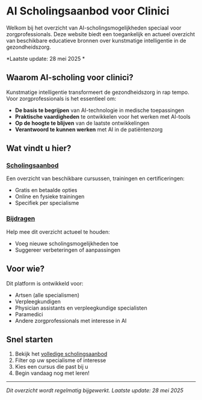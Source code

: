 # AI Scholingsaanbod voor Clinici

Welkom bij het overzicht van AI-scholingsmogelijkheden speciaal voor zorgprofessionals. Deze website biedt een toegankelijk en actueel overzicht van beschikbare educatieve bronnen over kunstmatige intelligentie in de gezondheidszorg.

*Laatste update: 28 mei 2025 *

## Waarom AI-scholing voor clinici?

Kunstmatige intelligentie transformeert de gezondheidszorg in rap tempo. Voor zorgprofessionals is het essentieel om:

- **De basis te begrijpen** van AI-technologie in medische toepassingen
- **Praktische vaardigheden** te ontwikkelen voor het werken met AI-tools
- **Op de hoogte te blijven** van de laatste ontwikkelingen
- **Verantwoord te kunnen werken** met AI in de patiëntenzorg

## Wat vindt u hier?

### [Scholingsaanbod](SCHOLINGSAANBOD.html)
Een overzicht van beschikbare cursussen, trainingen en certificeringen:
- Gratis en betaalde opties
- Online en fysieke trainingen
- Specifiek per specialisme

### [Bijdragen](bijdragen.html)
Help mee dit overzicht actueel te houden:
- Voeg nieuwe scholingsmogelijkheden toe
- Suggereer verbeteringen of aanpassingen

## Voor wie?

Dit platform is ontwikkeld voor:
- Artsen (alle specialismen)
- Verpleegkundigen
- Physician assistants en verpleegkundige specialisten
- Paramedici
- Andere zorgprofessionals met interesse in AI

## Snel starten

1. Bekijk het [volledige scholingsaanbod](SCHOLINGSAANBOD.html)
2. Filter op uw specialisme of interesse
3. Kies een cursus die past bij u
4. Begin vandaag nog met leren!

---

*Dit overzicht wordt regelmatig bijgewerkt. Laatste update: 28 mei 2025*
